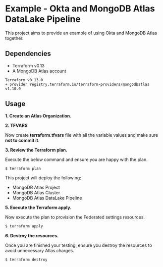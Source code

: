 # Example - Okta and MongoDB Atlas DataLake Pipeline

This project aims to provide an example of using Okta and MongoDB Atlas together.


## Dependencies

* Terraform v0.13
* A MongoDB Atlas account 

```
Terraform v0.13.0
+ provider registry.terraform.io/terraform-providers/mongodbatlas v1.10.0
```

## Usage

**1\. Create an Atlas Organization.**

**2\. TFVARS**

Now create **terraform.tfvars** file with all the variable values and make sure **not to commit it**.

**3\. Review the Terraform plan.**

Execute the below command and ensure you are happy with the plan.

``` bash
$ terraform plan
```
This project will deploy the following:

- MongoDB Atlas Project
- MongoDB Atlas Cluster
- MongoDB Atlas DataLake Pipeline

**5\. Execute the Terraform apply.**

Now execute the plan to provision the Federated settings resources.

``` bash
$ terraform apply
```

**6\. Destroy the resources.**

Once you are finished your testing, ensure you destroy the resources to avoid unnecessary Atlas charges.

``` bash
$ terraform destroy
```
